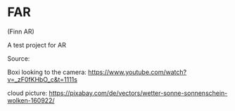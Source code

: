# FAR
(Finn AR)

A test project for AR

Source:

Boxi looking to the camera:
https://www.youtube.com/watch?v=_zF0fKHbO_c&t=1111s

cloud picture:
https://pixabay.com/de/vectors/wetter-sonne-sonnenschein-wolken-160922/
